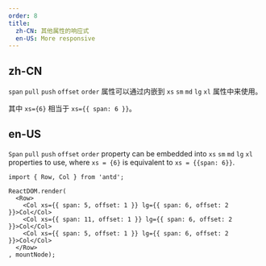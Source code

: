 ```yaml
---
order: 8
title:
  zh-CN: 其他属性的响应式
  en-US: More responsive
---
```


## zh-CN

`span` `pull` `push` `offset` `order` 属性可以通过内嵌到 `xs` `sm` `md` `lg` `xl` 属性中来使用。

其中 `xs={6}` 相当于 `xs={{ span: 6 }}`。

## en-US

`Span` `pull` `push` `offset` `order` property can be embedded into `xs` `sm` `md` `lg` `xl` properties to use,
where `xs = {6}` is equivalent to `xs = {{span: 6}}`.

````__react
import { Row, Col } from 'antd';

ReactDOM.render(
  <Row>
    <Col xs={{ span: 5, offset: 1 }} lg={{ span: 6, offset: 2 }}>Col</Col>
    <Col xs={{ span: 11, offset: 1 }} lg={{ span: 6, offset: 2 }}>Col</Col>
    <Col xs={{ span: 5, offset: 1 }} lg={{ span: 6, offset: 2 }}>Col</Col>
  </Row>
, mountNode);
````
